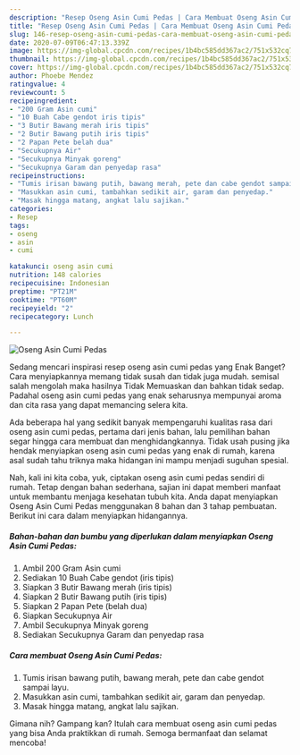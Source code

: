 ```yaml
---
description: "Resep Oseng Asin Cumi Pedas | Cara Membuat Oseng Asin Cumi Pedas Yang Lezat"
title: "Resep Oseng Asin Cumi Pedas | Cara Membuat Oseng Asin Cumi Pedas Yang Lezat"
slug: 146-resep-oseng-asin-cumi-pedas-cara-membuat-oseng-asin-cumi-pedas-yang-lezat
date: 2020-07-09T06:47:13.339Z
image: https://img-global.cpcdn.com/recipes/1b4bc585dd367ac2/751x532cq70/oseng-asin-cumi-pedas-foto-resep-utama.jpg
thumbnail: https://img-global.cpcdn.com/recipes/1b4bc585dd367ac2/751x532cq70/oseng-asin-cumi-pedas-foto-resep-utama.jpg
cover: https://img-global.cpcdn.com/recipes/1b4bc585dd367ac2/751x532cq70/oseng-asin-cumi-pedas-foto-resep-utama.jpg
author: Phoebe Mendez
ratingvalue: 4
reviewcount: 5
recipeingredient:
- "200 Gram Asin cumi"
- "10 Buah Cabe gendot iris tipis"
- "3 Butir Bawang merah iris tipis"
- "2 Butir Bawang putih iris tipis"
- "2 Papan Pete belah dua"
- "Secukupnya Air"
- "Secukupnya Minyak goreng"
- "Secukupnya Garam dan penyedap rasa"
recipeinstructions:
- "Tumis irisan bawang putih, bawang merah, pete dan cabe gendot sampai layu."
- "Masukkan asin cumi, tambahkan sedikit air, garam dan penyedap."
- "Masak hingga matang, angkat lalu sajikan."
categories:
- Resep
tags:
- oseng
- asin
- cumi

katakunci: oseng asin cumi 
nutrition: 148 calories
recipecuisine: Indonesian
preptime: "PT21M"
cooktime: "PT60M"
recipeyield: "2"
recipecategory: Lunch

---
```



![Oseng Asin Cumi Pedas](https://img-global.cpcdn.com/recipes/1b4bc585dd367ac2/751x532cq70/oseng-asin-cumi-pedas-foto-resep-utama.jpg)

Sedang mencari inspirasi resep oseng asin cumi pedas yang Enak Banget? Cara menyiapkannya memang tidak susah dan tidak juga mudah. semisal salah mengolah maka hasilnya Tidak Memuaskan dan bahkan tidak sedap. Padahal oseng asin cumi pedas yang enak seharusnya mempunyai aroma dan cita rasa yang dapat memancing selera kita.



Ada beberapa hal yang sedikit banyak mempengaruhi kualitas rasa dari oseng asin cumi pedas, pertama dari jenis bahan, lalu pemilihan bahan segar hingga cara membuat dan menghidangkannya. Tidak usah pusing jika hendak menyiapkan oseng asin cumi pedas yang enak di rumah, karena asal sudah tahu triknya maka hidangan ini mampu menjadi suguhan spesial.


Nah, kali ini kita coba, yuk, ciptakan oseng asin cumi pedas sendiri di rumah. Tetap dengan bahan sederhana, sajian ini dapat memberi manfaat untuk membantu menjaga kesehatan tubuh kita. Anda dapat menyiapkan Oseng Asin Cumi Pedas menggunakan 8 bahan dan 3 tahap pembuatan. Berikut ini cara dalam menyiapkan hidangannya.

<!--inarticleads1-->

##### Bahan-bahan dan bumbu yang diperlukan dalam menyiapkan Oseng Asin Cumi Pedas:

1. Ambil 200 Gram Asin cumi
1. Sediakan 10 Buah Cabe gendot (iris tipis)
1. Siapkan 3 Butir Bawang merah (iris tipis)
1. Siapkan 2 Butir Bawang putih (iris tipis)
1. Siapkan 2 Papan Pete (belah dua)
1. Siapkan Secukupnya Air
1. Ambil Secukupnya Minyak goreng
1. Sediakan Secukupnya Garam dan penyedap rasa




<!--inarticleads2-->

##### Cara membuat Oseng Asin Cumi Pedas:

1. Tumis irisan bawang putih, bawang merah, pete dan cabe gendot sampai layu.
1. Masukkan asin cumi, tambahkan sedikit air, garam dan penyedap.
1. Masak hingga matang, angkat lalu sajikan.




Gimana nih? Gampang kan? Itulah cara membuat oseng asin cumi pedas yang bisa Anda praktikkan di rumah. Semoga bermanfaat dan selamat mencoba!
